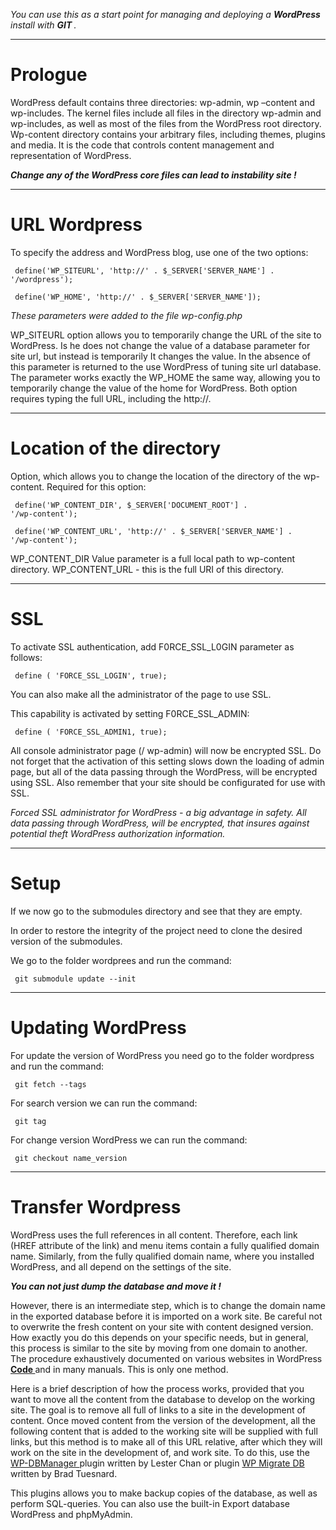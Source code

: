 <em> You can use this as a start point for managing and deploying a <strong> WordPress </strong> install with <strong> GIT </strong>. </em>

<hr>

<h1> <b> Prologue </b> </h1>

WordPress default contains three directories: wp-admin, wp –content and wp-includes. The kernel files include all files in the directory wp-admin and wp-includes, as well as most of the files from the WordPress root directory. Wp-content directory contains your arbitrary files, including themes, plugins and media. It is the code that controls content management and representation of WordPress.

<strong> <em> Change any of the WordPress core files can lead to instability site ! </em> </strong>

<hr>
<h1> <b> URL Wordpress </b> </h1>

To specify the address and WordPress blog, use one of the two options:

<code> define('WP_SITEURL', 'http://' . $_SERVER['SERVER_NAME'] . '/wordpress'); </code>

<code> define('WP_HOME',    'http://' . $_SERVER['SERVER_NAME']); </code>

<em> These parameters were added to the file wp-config.php </em>

WP_SITEURL option allows you to temporarily change the URL of the site to WordPress. Is he does not change the value of a database parameter for site url, but instead is temporarily It changes the value. In the absence of this parameter is returned to the use WordPress of tuning site url database. The parameter works exactly the WP_HOME the same way, allowing you to temporarily change the value of the home for WordPress. Both option requires typing the full URL, including the http://.

<hr>
 
<h1> <b> Location of the directory </b> </h1>

Option, which allows you to change the location of the directory of the wp-content. Required for this option:

<code> define('WP_CONTENT_DIR', $_SERVER['DOCUMENT_ROOT'] . '/wp-content'); </code>

<code> define('WP_CONTENT_URL', 'http://' . $_SERVER['SERVER_NAME'] . '/wp-content'); </code>

WP_CONTENT_DIR Value parameter is a full local path to wp-content directory. WP_CONTENT_URL - this is the full URI of this directory.

<hr>


<h1> <b> SSL </b> </h1>
To activate SSL authentication, add F0RCE_SSL_L0GIN parameter as follows:

<code> define ( 'FORCE_SSL_LOGIN', true); </code>

You can also make all the administrator of the page to use SSL.

This capability is activated by setting F0RCE_SSL_ADMIN:

<code> define ( 'FORCE_SSL_ADMIN1, true); </code>

All console administrator page (/ wp-admin) will now be encrypted SSL. Do not forget that the activation of this setting slows down the loading of admin page, but all of the data passing through the WordPress, will be encrypted using SSL. Also remember that your site should be configurated for use with SSL.

<em> Forced SSL administrator for WordPress - a big advantage in safety. All data passing through WordPress, will be encrypted, that insures against potential theft WordPress authorization information. </em>

<hr>

<h1> <b> Setup </b> </h1>

If we now go to the submodules directory and see that they are empty.

In order to restore the integrity of the project need to clone the desired version of the submodules.

We go to the folder wordprees and run the command:

<code> git submodule update --init </code>

<hr>

<h1> <b> Updating WordPress </b> </h1>

For update the version of WordPress you need go to the folder wordpress and run the command:

<code> git fetch --tags </code>

For search version we can run the command:

<code> git tag </code>

For change version WordPress we can run the command:

<code> git checkout name_version </code>

<hr>

<h1> <b> Transfer Wordpress </b> </h1>

WordPress uses the full references in all content. Therefore, each link (HREF attribute of the link) and menu items contain a fully qualified domain name. Similarly, from the fully qualified domain name, where you installed WordPress, and all depend on the settings of the site. 

<strong> <em> You can not just dump the database and move it ! </em> </strong> 

However, there is an intermediate step, which is to change the domain name in the exported database before it is imported on a work site. Be careful not to overwrite the fresh content on your site with content designed version. How exactly you do this depends on your specific needs, but in general, this process is similar to the site by moving from one domain to another. The procedure exhaustively documented on various websites in WordPress <a href="http://codex.wordpress.org/Moving_WordPress"> <b> Code </b> </a> and in many manuals. This is only one method.

Here is a brief description of how the process works, provided that you want to move all the content from the database to develop on the working site. The goal is to remove all full of links to a site in the development of content. Once moved content from the version of the development, all the following content that is added to the working site will be supplied with full links, but this method is to make all of this URL relative, after which they will work on the site in the development of, and work site. To do this, use the <a href="https://wordpress.org/plugins/wp-dbmanager/"> WP-DBManager </a> plugin written by Lester Chan or plugin <a href="https://wordpress.org/plugins/wp-migrate-db/"> WP Migrate DB </a> written by Brad Tuesnard.

This plugins allows you to make backup copies of the database, as well as perform SQL-queries. You can also use the built-in Export database WordPress and phpMyAdmin.

